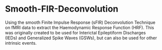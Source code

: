 # Smooth-FIR-Deconvolution
Using the smooth Finite Impulse Response (sFIR) Deconvolution Technique on fMRI data to extract the Haemodynamic Response Function (HRF).
This was originally created to be used for Interictal Epileptiform Discharges (IEDs) and Generalized Spike Waves (GSWs), but can also be used for other intrinsic events.
